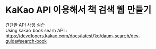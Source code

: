 # KaKao API 이용해서 책 검색 웹 만들기
간단한 API 사용 실습 <br>
Using kakao book searh API : https://developers.kakao.com/docs/latest/ko/daum-search/dev-guide#search-book
